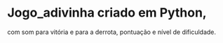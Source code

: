 # Jogo_adivinha criado em Python,
com som para vitória e para a derrota, pontuação e nível de dificuldade.
